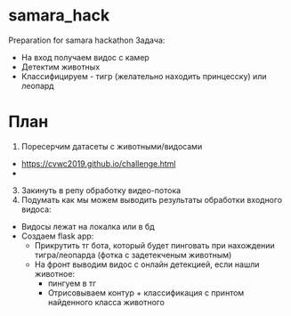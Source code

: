 # samara_hack
Preparation for samara hackathon
Задача:
- На вход получаем видос с камер
- Детектим животных
- Классифицируем - тигр (желательно находить принцесску) или леопард 

# План 
1. Поресерчим датасеты с животными/видосами
  - https://cvwc2019.github.io/challenge.html
  - 
3. Закинуть в репу обработку видео-потока 
4. Подумать как мы можем выводить результаты обработки входного видоса:
  - Видосы лежат на локалка или в бд
  - Создаем flask app:
    - Прикрутить тг бота, который будет пинговать при нахождении тигра/леопарда (фотка с задетекченым животным)
    - На фронт выводим видос с онлайн детекцией, если нашли животное:
      - пингуем в тг
      - Отрисовываем контур + классификация с принтом найденного класса животного 
